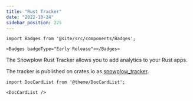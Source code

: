 ```yaml
---
title: "Rust Tracker"
date: "2022-10-24"
sidebar_position: 225
---
```


```mdx-code-block
import Badges from '@site/src/components/Badges';

<Badges badgeType="Early Release"></Badges>
```

The Snowplow Rust Tracker allows you to add analytics to your Rust apps.

The tracker is published on crates.io as [snowplow_tracker](https://crates.io/crates/snowplow_tracker).

```mdx-code-block
import DocCardList from '@theme/DocCardList';

<DocCardList />
```
